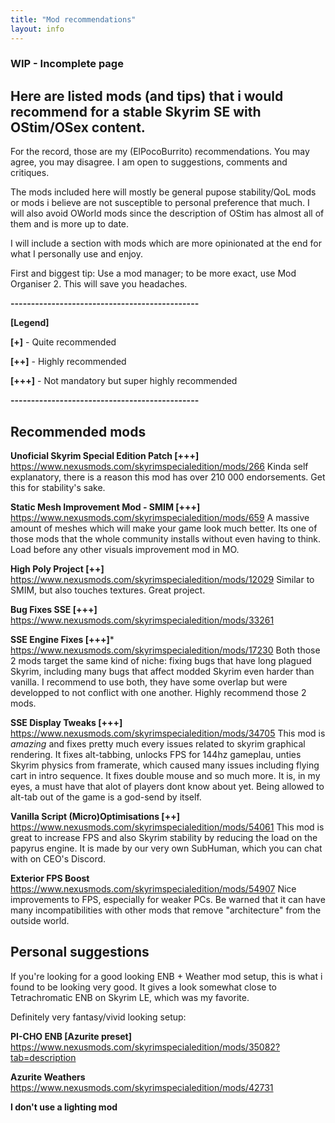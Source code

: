 ```yaml
---
title: "Mod recommendations"
layout: info
---
```

### WIP - Incomplete page
## Here are listed mods (and tips) that i would recommend for a stable Skyrim SE with OStim/OSex content.
For the record, those are my (ElPocoBurrito) recommendations. You may agree, you may disagree. I am open to suggestions, comments and critiques.

The mods included here will mostly be general pupose stability/QoL mods or mods i believe are not susceptible to personal preference that much. I will also avoid OWorld mods since the description of OStim has almost all of them and is more up to date.

I will include a section with mods which are more opinionated at the end for what I personally use and enjoy.

First and biggest tip: Use a mod manager; to be more exact, use Mod Organiser 2. This will save you headaches.

**----------------------------------------------**

**[Legend]**

**[+]** - Quite recommended

**[++]** - Highly recommended

**[+++]** - Not mandatory but super highly recommended

**----------------------------------------------**

## Recommended mods

**Unoficial Skyrim Special Edition Patch [+++]** <https://www.nexusmods.com/skyrimspecialedition/mods/266>
Kinda self explanatory, there is a reason this mod has over 210 000 endorsements. Get this for stability's sake.

**Static Mesh Improvement Mod - SMIM [+++]** <https://www.nexusmods.com/skyrimspecialedition/mods/659>
A massive amount of meshes which will make your game look much better. Its one of those mods that the whole community installs without even having to think. Load before any other visuals improvement mod in MO.

**High Poly Project [++]** <https://www.nexusmods.com/skyrimspecialedition/mods/12029>
Similar to SMIM, but also touches textures. Great project.

**Bug Fixes SSE [+++]** <https://www.nexusmods.com/skyrimspecialedition/mods/33261>

**SSE Engine Fixes [+++]*** <https://www.nexusmods.com/skyrimspecialedition/mods/17230>
Both those 2 mods target the same kind of niche: fixing bugs that have long plagued Skyrim, including many bugs that affect modded Skyrim even harder than vanilla. I recommend to use both, they have some overlap but were developped to not conflict with one another. Highly recommend those 2 mods.

**SSE Display Tweaks [+++]** <https://www.nexusmods.com/skyrimspecialedition/mods/34705>
This mod is *amazing* and fixes pretty much every issues related to skyrim graphical rendering. It fixes alt-tabbing, unlocks FPS for 144hz gameplau, unties Skyrim physics from framerate, which caused many issues including flying cart in intro sequence. It fixes double mouse and so much more. It is, in my eyes, a must have that alot of players dont know about yet. Being allowed to alt-tab out of the game is a god-send by itself.

**Vanilla Script (Micro)Optimisations [++]** <https://www.nexusmods.com/skyrimspecialedition/mods/54061>
This mod is great to increase FPS and also Skyrim stability by reducing the load on the papyrus engine. It is made by our very own SubHuman, which you can chat with on CEO's Discord.

**Exterior FPS Boost** <https://www.nexusmods.com/skyrimspecialedition/mods/54907>
Nice improvements to FPS, especially for weaker PCs. Be warned that it can have many incompatibilities with other mods that remove "architecture" from the outside world.


## Personal suggestions
If you're looking for a good looking ENB + Weather mod setup, this is what i found to be looking very good. It gives a look somewhat close to Tetrachromatic ENB on Skyrim LE, which was my favorite. 

Definitely very fantasy/vivid looking setup:

**PI-CHO ENB [Azurite preset]** <https://www.nexusmods.com/skyrimspecialedition/mods/35082?tab=description>

**Azurite Weathers** <https://www.nexusmods.com/skyrimspecialedition/mods/42731>

**I don't use a lighting mod**